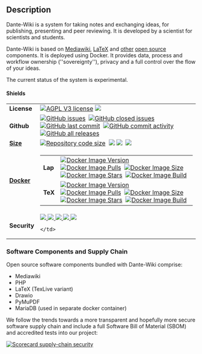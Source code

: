 ## Description

Dante-Wiki is a system for taking notes and exchanging ideas, for publishing, presenting and peer reviewing. It is developed by
a scientist for scientists and students.

Dante-Wiki is based on [Mediawiki](https://www.mediawiki.org/), [LaTeX](https://www.latex-project.org/) and 
[other](#components) [open source](https://opensource.com/resources/what-open-source) components. It is deployed using Docker.
It provides data, process and workflow ownership (''sovereignty''), 
privacy and a full control over the flow of your ideas.

The current status of the system is experimental.

#### Shields

<table border=0 style="border-collapse: collapse;">
  <tr>
    <td><b>License</b></td>
      <td>
        <a href=""><img alt="AGPL V3 license" src="https://img.shields.io/badge/License-AGPL%20v3-blue.svg"></a>
        <a href="https://scorecard.dev/viewer/?uri=github.com/clecap/dante-wiki" title="Read detailed score report"><img src="https://img.shields.io/badge/Openssf%20Scorecard-Click_to_View-Green.svg"/></a>
      </td>
  </tr>
  <tr>
    <td><b>Github</b></td>
    <td><a href=""><img alt="GitHub issues" src="https://img.shields.io/github/issues/clecap/dante-wiki"></a>&nbsp;
<a href=""><img alt="GitHub closed issues" src="https://img.shields.io/github/issues-closed/clecap/dante-wiki"></a>&nbsp;
<a href=""><img alt="GitHub last commit" src="https://img.shields.io/github/last-commit/clecap/dante-wiki"></a>&nbsp;
<a href=""><img alt="GitHub commit activity" src="https://img.shields.io/github/commit-activity/m/clecap/dante-wiki"></a>&nbsp;
<a href=""><img alt="GitHub all releases" src="https://img.shields.io/github/downloads/clecap/dante-wiki/total"></a></td>
  </tr>
  <tr>
    <td><b><a href="https://github.com/clecap/dante-wiki/blob/master/.github/results/cloc_results.md" title="Show detailed line counts!">Size</a></b></td>
    <td>
      <a href="https://github.com/clecap/dante-wiki/blob/master/.github/results/cloc_results.md" title="Show detailed line counts!">
        <img alt="Repository code size" src="https://img.shields.io/github/languages/code-size/clecap/dante-wiki?color=lightgreen"></a>&nbsp;
      <a href="https://github.com/clecap/dante-wiki/actions/workflows/count_lines.yml" title="Show report on workflow execution">
        <img src="https://github.com/clecap/dante-wiki/actions/workflows/count_lines.yml/badge.svg"></a>
      <a href="https://github.com/clecap/dante-wiki/blob/master/.github/results/cloc_results.md" title="Show detailed line counts!">
        <img src="https://img.shields.io/badge/dynamic/json?url=https%3A%2F%2Fraw.githubusercontent.com/clecap/dante-wiki/master/.github/results/cloc_results.json&label=Files&query=%24.header.n_files&color=lightgreen"></a>&nbsp;
      <a href="https://github.com/clecap/dante-wiki/blob/master/.github/results/cloc_results.md" title="Show detailed line counts!">
        <img src="https://img.shields.io/badge/dynamic/json?url=https%3A%2F%2Fraw.githubusercontent.com/clecap/dante-wiki/master/.github/results/cloc_results.json&label=Lines&query=%24.header.n_lines&color=lightgreen"></a>
</td>
  </tr>
  <tr>
    <td><b><a href="https://hub.docker.com/u/clecap" title="Go to dockerhub repository">Docker</b></td>
    <td>
      <table>
      <tr>
        <td><b>Lap </b></td>
        <td>
          <a href=""><img alt="Docker Image Version" src="https://img.shields.io/docker/v/clecap/lap?sort=date&label=Pulls"></a>&nbsp;
          <a href=""><img alt="Docker Image Pulls"   src="https://img.shields.io/docker/pulls/clecap/lap"></a>&nbsp;
          <a href=""><img alt="Docker Image Size"    src="https://img.shields.io/docker/image-size/clecap/lap?sort=date&label=Size"></a>&nbsp;
          <a href=""><img alt="Docker Image Stars"   src="https://img.shields.io/docker/stars/clecap/lap"></a>&nbsp;
          <a href=""><img alt="Docker Image Build"   src="https://img.shields.io/docker/automated/clecap/lap"></a>
        </td>
      </tr>
      <tr>
        <td><b>TeX </b></td>
        <td>
          <a href=""><img alt="Docker Image Version" src="https://img.shields.io/docker/v/clecap/tex?sort=date&label=Pulls"></a>&nbsp;
          <a href=""><img alt="Docker Image Pulls"   src="https://img.shields.io/docker/pulls/clecap/tex"></a>&nbsp;
          <a href=""><img alt="Docker Image Size"    src="https://img.shields.io/docker/image-size/clecap/tex?sort=date&label=Size"></a>&nbsp;
          <a href=""><img alt="Docker Image Stars"   src="https://img.shields.io/docker/stars/clecap/tex"></a>&nbsp;
          <a href=""><img alt="Docker Image Build"   src="https://img.shields.io/docker/automated/clecap/tex"></a>
        </td>
      </tr>
      </table>
    </td>
  </tr>
  <tr>
     <td><b>Security</b></td>
     <td>
       <a href="https://github.com/clecap/dante-wiki/blob/master/doc/sbom.json"><img src="https://img.shields.io/badge/SBOM-available-brightgreen?label=SBOM%20of%20lap">
      <a href=""><img src="https://github.com/clecap/dante-wiki/actions/workflows/github-code-scanning/codeql/badge.svg">
      <img src="https://github.com/clecap/dante-wiki/actions/workflows/docker-scan.yml/badge.svg">
      <img src="https://github.com/clecap/dante-wiki/actions/workflows/scorecard.yml/badge.svg">
      <a href="https://scorecard.dev/viewer/?uri=github.com/clecap/dante-wiki" title="Read detailed score report"><img src="https://img.shields.io/ossf-scorecard/github.com/clecap/dante-wiki"></a>

    </td>
  </tr>
</table>


### <a name="components"></a>Software Components and Supply Chain

Open source software components bundled with Dante-Wiki comprise:
* Mediawiki
* PHP
* LaTeX (TexLive variant)
* Drawio
* PyMuPDF
* MariaDB (used in separate docker container)



We follow the trends towards a more transparent and hopefully more secure software supply chain
and include a full Software Bill of Material (SBOM) and accredited tests into our project:

[![Scorecard supply-chain security](https://github.com/clecap/dante-wiki/actions/workflows/scorecard.yml/badge.svg)](https://github.com/clecap/dante-wiki/actions/workflows/scorecard.yml)

